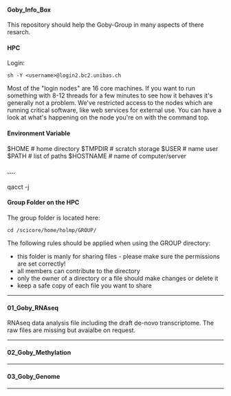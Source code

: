 #### Goby_Info_Box

This repository should help the Goby-Group in many aspects of there resarch.

#### HPC

Login:
```Linux
sh -Y <username>@login2.bc2.unibas.ch
```

Most of the "login nodes" are 16 core machines. If you want to run something with 8-12 threads for a few minutes to see how it behaves it's generally not a problem. We've restricted access to the nodes which are running critical software, like web services for external use. You can have a look at what's happening on the node you're on with the command top.

#### Environment Variable

$HOME     # home directory
$TMPDIR   # scratch storage
$USER     # name user
$PATH     # list of paths
$HOSTNAME # name of computer/server

#### ....

 qacct -j <jobid>


#### Group Folder on the HPC

The group folder is located here:

```Linux
cd /scicore/home/holmp/GROUP/
```

The following rules should be applied when using the GROUP directory:

  * this folder is manly for sharing files - please make sure the permissions are set correctly!
  * all members can contribute to the directory
  * only the owner of a directory or a file should make changes or delete it
  * keep a safe copy of each file you want to share

---
#### 01_Goby_RNAseq

RNAseq data analysis file including the draft de-novo transcriptome. The raw files are missing but avaialbe on request.

---
#### 02_Goby_Methylation
---
#### 03_Goby_Genome
---

